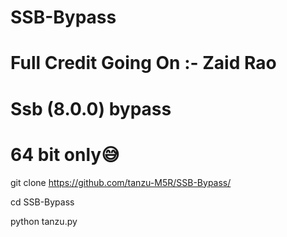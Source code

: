 # SSB-Bypass
# Full Credit Going On :- Zaid Rao
# Ssb (8.0.0) bypass
# 64 bit only😅

git clone https://github.com/tanzu-M5R/SSB-Bypass/

cd SSB-Bypass

python tanzu.py
